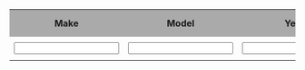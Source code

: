 
<style>
#inventory tr:hover {background-color: #ddd;}
#inventory tr:nth-child(odd){background-color: #aaa;}

</style>

<table id="inventory" class="center" style="width:100%">
  <tr>
    <th>Make</th>
    <th>Model</th>
    <th>Year</th>
    <th>Price</th>
    <th>Image</th>
    <th>Add Car</th>
    <th>Delete Car</th>
    <th>Edit Car</th>
  </tr>

  <tr>
    <td><input type="text" id="make"></td>
    <td><input type="text" id="model"></td>
    <td><input type="text" id="year"></td>
    <td><input type="text" id="price"></td>
    <td><button onclick="editCar()">Upload Image</button></td>
    <td><button onclick="addCar()">Add Car</button></td>
    <td><button onclick="deleteCar()">Delete Car</button></td>
    <td><button onclick="editCar()">Edit Car</button></td>
  </tr>
</table>

<script>
function addCar() {
  var make = document.getElementById("make").value;
  var model = document.getElementById("model").value;
  var year = document.getElementById("year").value;
  var price = document.getElementById("price").value;
  
  var table = document.getElementsByTagName("table")[0];
  var newRow = table.insertRow();
  var makeCell = newRow.insertCell();
  var modelCell = newRow.insertCell();
  var yearCell = newRow.insertCell();
  var priceCell = newRow.insertCell();
  
  makeCell.innerHTML = make;
  modelCell.innerHTML = model;
  yearCell.innerHTML = year;
  priceCell.innerHTML = price;
}
function deleteCar() {}
function editCar() {}
</script>

<!-- https://learn.shayhowe.com/html-css/organizing-data-with-tables/ -->